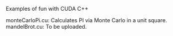 Examples of fun with CUDA C++

monteCarloPi.cu: Calculates PI via Monte Carlo in a unit square.
mandelBrot.cu: To be uploaded.
